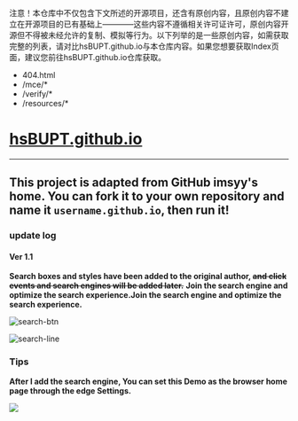 注意！本仓库中不仅包含下文所述的开源项目，还含有原创内容，且原创内容不建立在开源项目的已有基础上————这些内容不遵循相关许可证许可，原创内容开源但不得被未经允许的复制、模拟等行为。以下列举的是一些原创内容，如需获取完整的列表，请对比hsBUPT.github.io与本仓库内容。如果您想要获取Index页面，建议您前往hsBUPT.github.io仓库获取。
- 404.html
- /mce/*
- /verify/*
- /resources/*

# [hsBUPT.github.io]()

-----------------------------------------------------------------------------------------------

## This project is adapted from GitHub imsyy's home. You can fork it to your own repository and name it `username.github.io`, then run it!

### update log

#### Ver 1.1

**Search boxes and styles have been added to the original author, ~~and click events and search engines will be added later.~~** **Join the search engine and optimize the search experience.Join the search engine and optimize the search experience.**

![search-btn](https://img1.imgtp.com/2023/06/03/7iz95ogk.png)

![search-line](https://img1.imgtp.com/2023/06/03/bG5fqM9L.png)

### Tips

**After I add the search engine, You can set this Demo as the browser home page through the edge Settings.**

![](https://img1.imgtp.com/2023/06/03/GSytnrP1.png)
